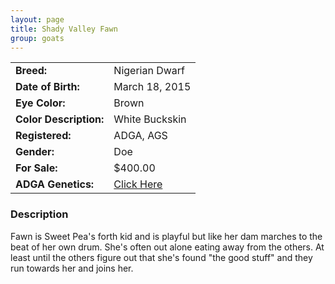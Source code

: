 ```yaml
---
layout: page
title: Shady Valley Fawn
group: goats
---
```


| | |
|:---|:---
|**Breed:**|Nigerian Dwarf
|**Date of Birth:**|March 18, 2015
|**Eye Color:**|Brown
|**Color Description:**|White Buckskin
|**Registered:**|ADGA, AGS
|**Gender:**|Doe
|**For Sale:**|$400.00
|**ADGA Genetics:**|[Click Here](http://www.adgagenetics.org/GoatDetail.aspx?RegNumber=D001720517)
### Description

Fawn is Sweet Pea's forth kid and is playful but like her dam marches to the beat of her own drum. She's often out alone eating away from the others. At least until the others figure out that she's found "the good stuff" and they run towards her and joins her. 


